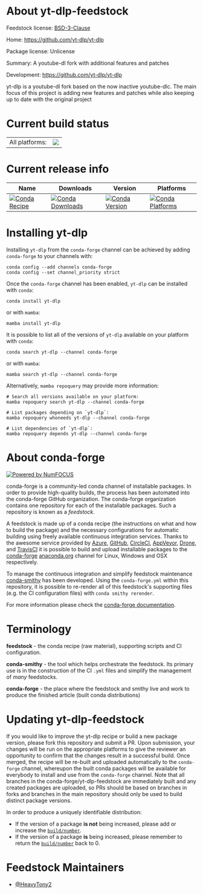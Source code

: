 About yt-dlp-feedstock
======================

Feedstock license: [BSD-3-Clause](https://github.com/conda-forge/yt-dlp-feedstock/blob/main/LICENSE.txt)

Home: https://github.com/yt-dlp/yt-dlp

Package license: Unlicense

Summary: A youtube-dl fork with additional features and patches

Development: https://github.com/yt-dlp/yt-dlp

yt-dlp is a youtube-dl fork based on the now inactive youtube-dlc. The main focus of this project is adding new features and patches while also keeping up to date with the original project


Current build status
====================


<table><tr><td>All platforms:</td>
    <td>
      <a href="https://dev.azure.com/conda-forge/feedstock-builds/_build/latest?definitionId=15325&branchName=main">
        <img src="https://dev.azure.com/conda-forge/feedstock-builds/_apis/build/status/yt-dlp-feedstock?branchName=main">
      </a>
    </td>
  </tr>
</table>

Current release info
====================

| Name | Downloads | Version | Platforms |
| --- | --- | --- | --- |
| [![Conda Recipe](https://img.shields.io/badge/recipe-yt--dlp-green.svg)](https://anaconda.org/conda-forge/yt-dlp) | [![Conda Downloads](https://img.shields.io/conda/dn/conda-forge/yt-dlp.svg)](https://anaconda.org/conda-forge/yt-dlp) | [![Conda Version](https://img.shields.io/conda/vn/conda-forge/yt-dlp.svg)](https://anaconda.org/conda-forge/yt-dlp) | [![Conda Platforms](https://img.shields.io/conda/pn/conda-forge/yt-dlp.svg)](https://anaconda.org/conda-forge/yt-dlp) |

Installing yt-dlp
=================

Installing `yt-dlp` from the `conda-forge` channel can be achieved by adding `conda-forge` to your channels with:

```
conda config --add channels conda-forge
conda config --set channel_priority strict
```

Once the `conda-forge` channel has been enabled, `yt-dlp` can be installed with `conda`:

```
conda install yt-dlp
```

or with `mamba`:

```
mamba install yt-dlp
```

It is possible to list all of the versions of `yt-dlp` available on your platform with `conda`:

```
conda search yt-dlp --channel conda-forge
```

or with `mamba`:

```
mamba search yt-dlp --channel conda-forge
```

Alternatively, `mamba repoquery` may provide more information:

```
# Search all versions available on your platform:
mamba repoquery search yt-dlp --channel conda-forge

# List packages depending on `yt-dlp`:
mamba repoquery whoneeds yt-dlp --channel conda-forge

# List dependencies of `yt-dlp`:
mamba repoquery depends yt-dlp --channel conda-forge
```


About conda-forge
=================

[![Powered by
NumFOCUS](https://img.shields.io/badge/powered%20by-NumFOCUS-orange.svg?style=flat&colorA=E1523D&colorB=007D8A)](https://numfocus.org)

conda-forge is a community-led conda channel of installable packages.
In order to provide high-quality builds, the process has been automated into the
conda-forge GitHub organization. The conda-forge organization contains one repository
for each of the installable packages. Such a repository is known as a *feedstock*.

A feedstock is made up of a conda recipe (the instructions on what and how to build
the package) and the necessary configurations for automatic building using freely
available continuous integration services. Thanks to the awesome service provided by
[Azure](https://azure.microsoft.com/en-us/services/devops/), [GitHub](https://github.com/),
[CircleCI](https://circleci.com/), [AppVeyor](https://www.appveyor.com/),
[Drone](https://cloud.drone.io/welcome), and [TravisCI](https://travis-ci.com/)
it is possible to build and upload installable packages to the
[conda-forge](https://anaconda.org/conda-forge) [anaconda.org](https://anaconda.org/)
channel for Linux, Windows and OSX respectively.

To manage the continuous integration and simplify feedstock maintenance
[conda-smithy](https://github.com/conda-forge/conda-smithy) has been developed.
Using the ``conda-forge.yml`` within this repository, it is possible to re-render all of
this feedstock's supporting files (e.g. the CI configuration files) with ``conda smithy rerender``.

For more information please check the [conda-forge documentation](https://conda-forge.org/docs/).

Terminology
===========

**feedstock** - the conda recipe (raw material), supporting scripts and CI configuration.

**conda-smithy** - the tool which helps orchestrate the feedstock.
                   Its primary use is in the construction of the CI ``.yml`` files
                   and simplify the management of *many* feedstocks.

**conda-forge** - the place where the feedstock and smithy live and work to
                  produce the finished article (built conda distributions)


Updating yt-dlp-feedstock
=========================

If you would like to improve the yt-dlp recipe or build a new
package version, please fork this repository and submit a PR. Upon submission,
your changes will be run on the appropriate platforms to give the reviewer an
opportunity to confirm that the changes result in a successful build. Once
merged, the recipe will be re-built and uploaded automatically to the
`conda-forge` channel, whereupon the built conda packages will be available for
everybody to install and use from the `conda-forge` channel.
Note that all branches in the conda-forge/yt-dlp-feedstock are
immediately built and any created packages are uploaded, so PRs should be based
on branches in forks and branches in the main repository should only be used to
build distinct package versions.

In order to produce a uniquely identifiable distribution:
 * If the version of a package **is not** being increased, please add or increase
   the [``build/number``](https://docs.conda.io/projects/conda-build/en/latest/resources/define-metadata.html#build-number-and-string).
 * If the version of a package **is** being increased, please remember to return
   the [``build/number``](https://docs.conda.io/projects/conda-build/en/latest/resources/define-metadata.html#build-number-and-string)
   back to 0.

Feedstock Maintainers
=====================

* [@HeavyTony2](https://github.com/HeavyTony2/)

